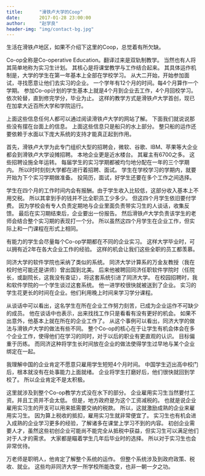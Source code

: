 ```yaml
---
title:      "滑铁卢大学的Coop"
date:       2017-01-28 23:00:00
author:     "赵学良"
header-img: "img/contact-bg.jpg"
---
```


生活在滑铁卢地区，如果不介绍下这里的Coop，总觉着有所欠缺。

Co-op全称是Co-operative Education。翻译过来是双轨制教学。
当然也有人将其简单地称为实习生计划。
其核心是将课堂教学与工作结合起来。
其具体运作机制是，大学的学生在第一年基本上全部在学校学习。
从大二开始，开始参加面试，寻找愿意让他们去实习的企业。
一个学年有12个月的时间。每4个月算作一个学期。
参加Co-op计划的学生基本上就是4个月到企业去工作，4个月回校学习。
依次轮替，直到修完学分，毕业为止。
这样的教学方式是滑铁卢大学首创，现已在加拿大近百所大学和学院运行。

上面这些信息任何人都可以通过阅读滑铁卢大学的网站了解。
下面我们就说说那些没有摆在台面上的信息。
上面这些信息只是船只的水上部分。
整只船的运作还要依赖于水面以下庞大系统的支持才能真正起到作用。

首先，滑铁卢大学为此专门组织大型的招聘会，微软、谷歌、IBM、苹果等大企业都会到滑铁卢大学设摊招聘。
本地企业更是近水楼台。
其雇主有6700之多。
这些招聘设施全年运转。
每届学生的实习学期都被均匀地分配在一年的三个学期内。
所以时时刻刻大学都在进行着招聘、面试。
学生在学校学习的学期内，就要开始为下个实习学期做准备。
投简历，面试，好学生还要在多个工作之间选择。

学生在四个月的工作时间内会有报酬。由于学生收入比较低，这部分收入基本上不用交税。
所以其拿到手的钱并不比全职员工少多少。
但这四个月学生依旧要付学费。
因为学校会有专人负责定期地与企业里面负责带实习生的人谈话，收集反馈。
最后在实习期结束后，企业要出一份报告。
然后滑铁卢大学负责该学生的老师会结合整个实习期的表现打一个分。
所以虽然这四个月学生在企业工作，但实际上和一门课程在形式上相同。

有能力的学生会尽量每个Co-op学期都在不同的企业实习。
这样大学毕业时，可以拥有近2年在各大企业工作的经验。
这样的机会让我们这些全职的员工都羡慕。

同济大学的软件学院也采纳了类似的系统。
同济大学计算系的万金友教授（我在校时他可能还是讲师）曾出国到北美。
后来他被聘回同济任职软件学院时（任院长，或副院长，这我没有查证），将这套系统引进了同济大学。
在校园招聘时，我和软件学院的一个学生谈过这套系统。
他一进学校很快就被送到了企业。
实习的学生花更长的时间在企业。他们利用晚上时间来学习学分课程。

从谈话中可以看出，这名学生在所在企业工作努力刻苦，已成为企业运作不可缺少的成员。
他在谈话中也表示，出来找找工作只是看看有没有更好的机会。
如果不出意外，他基本上就在所在的企业工作了。
从这个事例可以看出，同济大学的做法与滑铁卢大学的做法有些不同。
整个Co-op的核心在于让学生有机会体会在多个企业工作，使得他们在学习的同时，对于以后的职业有更直观的认识。
目标偏重于历练。
而同济这种将学生长时间放在企业的做法使得学生过早地与某个企业绑定在一起。

我理解中国的企业肯定不愿意只雇用学生短短4个月时间。
中国学生迈出高中校门后，根本就没有在处事能力上面就绪。
企业将学生打磨好后，他们很快就回到学校了。
所以企业肯定不是太积极。

这里就涉及到整个Co-op教学方式没在水下的部分。
企业雇用实习生当然要付工资。并且工资并不会太低。
但是，地方政府是为这个工资减税的。
也就是说企业雇用实习生的开支可以用来抵需要交纳的税款。
所以，这就激励成熟的企业来雇用实习生。
因为算上税收的抵扣，雇用实习生就非常便宜了。
实习生也有机会进入成熟的企业学习更多的经验，了解诸多在课堂上学习不到的内容。
初创企业需要人才，虽然这些初创企业可能尚不能完全从抵税中获益，但实习生可以满足他们对于人才的需求。
大家都是瞄着学生几年后毕业时的选择。
所以对于实习生也会非常优待。

万老师是职明人，他肯定了解整个系统的运作。
但整个系统涉及到政府政策、税收、就业。
这些均非同济大学一所学校所能改变，也非一朝一夕之功。

